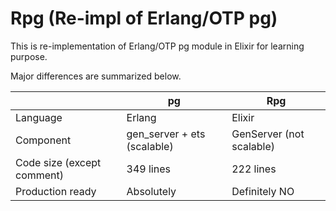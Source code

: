 # Rpg (Re-impl of Erlang/OTP pg)

This is re-implementation of Erlang/OTP pg module in Elixir for learning purpose.

Major differences are summarized below.

|                            	| pg                          	| Rpg                      	|
|----------------------------	|-----------------------------	|--------------------------	|
| Language                   	| Erlang                      	| Elixir                   	|
| Component                  	| gen_server + ets (scalable) 	| GenServer (not scalable) 	|
| Code size (except comment) 	| 349 lines                   	| 222 lines                	|
| Production ready           	| Absolutely                  	| Definitely NO            	|